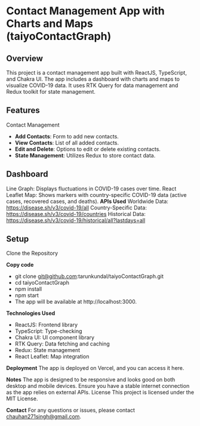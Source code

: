 # Contact Management App with Charts and Maps (taiyoContactGraph)

## Overview
This project is a contact management app built with ReactJS, TypeScript, and Chakra UI. The app includes a dashboard with charts and maps to visualize COVID-19 data. It uses RTK Query for data management and Redux toolkit for state management.

## Features
Contact Management
- **Add Contacts**: Form to add new contacts.
- **View Contacts**: List of all added contacts.
- **Edit and Delete**: Options to edit or delete existing contacts.
- **State Management**: Utilizes Redux to store contact data.


## Dashboard
Line Graph: Displays fluctuations in COVID-19 cases over time.
React Leaflet Map: Shows markers with country-specific COVID-19 data (active cases, recovered cases, and deaths).
**APIs Used**
Worldwide Data: https://disease.sh/v3/covid-19/all
Country-Specific Data: https://disease.sh/v3/covid-19/countries
Historical Data: https://disease.sh/v3/covid-19/historical/all?lastdays=all

## Setup
Clone the Repository

**Copy code**
- git clone git@github.com:tarunkundal/taiyoContactGraph.git
- cd taiyoContactGraph
- npm install
- npm start
- The app will be available at http://localhost:3000.

**Technologies Used**
- ReactJS: Frontend library
- TypeScript: Type-checking
- Chakra UI: UI component library
- RTK Query: Data fetching and caching
- Redux: State management
- React Leaflet: Map integration

**Deployment**
The app is deployed on Vercel, and you can access it here.

**Notes**
The app is designed to be responsive and looks good on both desktop and mobile devices.
Ensure you have a stable internet connection as the app relies on external APIs.
License
This project is licensed under the MIT License.

**Contact**
For any questions or issues, please contact chauhan271singh@gmail.com.
